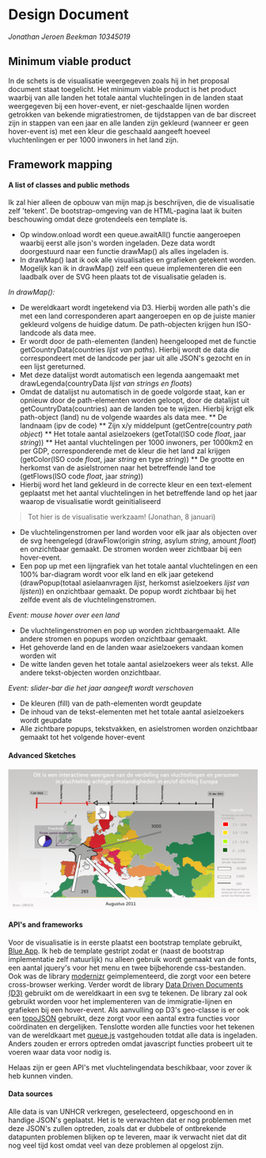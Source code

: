 # Design Document
*Jonathan Jeroen Beekman*
*10345019*

## Minimum viable product

In de schets is de visualisatie weergegeven zoals hij in het proposal document staat toegelicht. Het minimum viable product is het product waarbij van alle landen het totale aantal vluchtelingen in de landen staat weergegeven bij een hover-event, er niet-geschaalde lijnen worden getrokken van bekende migratiestromen, de tijdstappen van de bar discreet zijn in stappen van een jaar en alle landen zijn gekleurd (wanneer er geen hover-event is) met een kleur die geschaald aangeeft hoeveel vluchtenlingen er per 1000 inwoners in het land zijn.

## Framework mapping

#### A list of classes and public methods

Ik zal hier alleen de opbouw van mijn map.js beschrijven, die de visualisatie zelf 'tekent'. De bootstrap-omgeving van de HTML-pagina laat ik buiten beschouwing omdat deze grotendeels een template is.

* Op window.onload wordt een queue.awaitAll() functie aangeroepen waarbij eerst alle json's worden ingeladen. 
Deze data wordt doorgestuurd naar een functie drawMap() als alles ingeladen is.
* In drawMap() laat ik ook alle visualisaties en grafieken getekent worden. Mogelijk kan ik in drawMap() zelf 
een queue implementeren die een laadbalk over de SVG heen plaats tot de visualisatie geladen is.

*In drawMap():*
* De wereldkaart wordt ingetekend via D3. Hierbij worden alle path's die met een land corresponderen 
apart aangeroepen en op de juiste manier gekleurd volgens de huidige datum. De path-objecten krijgen hun
ISO-landcode als data mee.
* Er wordt door de path-elementen (landen) heengelooped met de functie getCountryData(countries *lijst van paths*). 
Hierbij wordt de data die correspondeert met de landcode per jaar uit alle JSON's gezocht en in een lijst gereturned.
* Met deze datalijst wordt automatisch een legenda aangemaakt met drawLegenda(countryData *lijst van strings en floats*)
* Omdat de datalijst nu automatisch in de goede volgorde staat, kan er opnieuw door de path-elementen worden
geloopt, door de datalijst uit getCountryData(countries) aan de landen toe te wijzen. Hierbij krijgt
elk path-object (land) nu de volgende waardes als data mee.
** De landnaam (ipv de code)
** Zijn x/y middelpunt (getCentre(country *path object*)
** Het totale aantal asielzoekers (getTotal(ISO code *float*, jaar *string*))
** Het aantal vluchtelingen per 1000 inwoners, per 1000km2 en per GDP, corresponderende met de kleur
die het land zal krijgen (getColor(ISO code *float*, jaar *string* en type *string*))
** De grootte en herkomst van de asielstromen naar het betreffende land toe (getFlows(ISO code *float*, jaar *string*))
* Hierbij word het land gekleurd in de correcte kleur en een text-element geplaatst met het aantal vluchtelingen in het 
betreffende land op het jaar waarop de visualisatie wordt geinitialiseerd

>Tot hier is de visualisatie werkzaam! (Jonathan, 8 januari)

* De vluchtelingenstromen per land worden voor elk jaar als objecten over de svg heengelegd 
(drawFlow(origin *string*, asylum *string*, amount *float*) en onzichtbaar gemaakt. De stromen worden weer 
zichtbaar bij een hover-event.
* Een pop up met een lijngrafiek van het totale aantal vluchtelingen en een 100% bar-diagram wordt voor elk land en elk jaar
getekend (drawPopup(totaal asielaanvragen *lijst*, herkomst asielzoekers *lijst van lijsten*)) en onzichtbaar gemaakt. 
De popup wordt zichtbaar bij het zelfde event als de vluchtelingenstromen.

*Event: mouse hover over een land*
* De vluchtelingenstromen en pop up worden zichtbaargemaakt. Alle andere stromen en popups worden onzichtbaar gemaakt.
* Het gehoverde land en de landen waar asielzoekers vandaan komen worden wit
* De witte landen geven het totale aantal asielzoekers weer als tekst. Alle andere tekst-objecten worden onzichtbaar.

*Event: slider-bar die het jaar aangeeft wordt verschoven*
* De kleuren (fill) van de path-elementen wordt geupdate
* De inhoud van de tekst-elementen met het totale aantal asielzoekers wordt geupdate
* Alle zichtbare popups, tekstvakken, en asielstromen worden onzichtbaar gemaakt tot het volgende hover-event


#### Advanced Sketches 

![Sketch of the proposal](doc/proposal-sketch.jpg)

#### API's and frameworks

Voor de visualisatie is in eerste plaatst een bootstrap template gebruikt, [Blue App](https://shapebootstrap.net/item/1524945-blue-app-free-one-page-responsive-html5-parallax-business-app-landing-page). Ik heb de template gestript zodat er (naast de bootstrap implementatie zelf natuurlijk) nu alleen gebruik wordt gemaakt van de fonts, een aantal jquery's voor het menu en twee bijbehorende css-bestanden. Ook was de library [modernizr](http://modernizr.com/) geimplementeerd, die zorgt voor een betere cross-browser werking. Verder wordt de library [Data Driven Documents (D3)](d3js.org) gebruikt om de wereldkaart in een svg te tekenen. De library zal ook gebruikt worden voor het implementeren van de immigratie-lijnen en grafieken bij een hover-event. Als aanvulling op D3's geo-classe is er ook een [topoJSON](http://d3js.org/topojson.v1.min.js) gebruikt, deze zorgt voor een aantal extra functies voor coördinaten en dergelijken. Tenslotte worden alle functies voor het tekenen van de wereldkaart met [queue.js](https://github.com/mbostock/queue) vastgehouden totdat alle data is ingeladen. Anders zouden er errors optreden omdat javascript functies probeert uit te voeren waar data voor nodig is.

Helaas zijn er geen API's met vluchtelingendata beschikbaar, voor zover ik heb kunnen vinden.

#### Data sources

Alle data is van UNHCR verkregen, geselecteerd, opgeschoond en in handige JSON's geplaatst. Het is te verwachten dat er nog problemen met deze JSON's zullen optreden, zoals dat er dubbele of ontbrekende datapunten problemen blijken op te leveren, maar ik verwacht niet dat dit nog veel tijd kost omdat veel van deze problemen al opgelost zijn.
